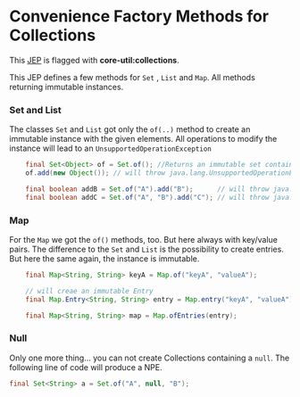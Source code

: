 # Convenience Factory Methods for Collections
This [JEP](http://openjdk.java.net/jeps/269) is flagged with **core-util:collections**.

This JEP defines a few methods for ```Set``` , ```List``` and ```Map```.
All methods returning immutable instances. 

### Set and List
The classes ```Set``` and ```List``` got only the ```of(..)``` method to create 
an immutable instance with the given elements. All operations to modify the instance will lead to an 
```UnsupportedOperationException```


```java
    final Set<Object> of = Set.of(); //Returns an immutable set containing zero elements
    of.add(new Object()); // will throw java.lang.UnsupportedOperationException

    final boolean addB = Set.of("A").add("B");      // will throw java.lang.UnsupportedOperationException
    final boolean addC = Set.of("A", "B").add("C"); // will throw java.lang.UnsupportedOperationException    
```
### Map

For the ```Map``` we got the ```of()``` methods, too. But here always with key/value pairs.
The difference to the ```Set``` and ```List``` is the possibility to create entries.
But here the same again, the instance is immutable.

```java
    final Map<String, String> keyA = Map.of("keyA", "valueA");

    // will creae an immutable Entry
    final Map.Entry<String, String> entry = Map.entry("keyA", "valueA");

    final Map<String, String> map = Map.ofEntries(entry);

```

### Null
Only one more thing... you can not create Collections containing a ```null```.
The following line of code will produce a NPE.

```java
final Set<String> a = Set.of("A", null, "B");
```

